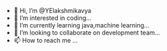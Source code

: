 - 👋 Hi, I’m @YElakshmikavya
- 👀 I’m interested in coding...
- 🌱 I’m currently learning java,machine learning...
- 💞️ I’m looking to collaborate on development team...
- 📫 How to reach me ...

<!---
YElakshmikavya/YElakshmikavya is a ✨ special ✨ repository because its `README.md` (this file) appears on your GitHub profile.
You can click the Preview link to take a look at your changes.
--->
